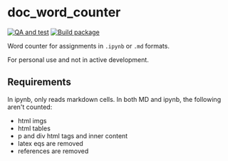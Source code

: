 # doc_word_counter

[![QA and test](https://github.com/richardpordan/doc_word_counter/actions/workflows/qa.yml/badge.svg?branch=main)](https://github.com/richardpordan/doc_word_counter/actions/workflows/qa.yml)
[![Build package](https://github.com/richardpordan/doc_word_counter/actions/workflows/build.yml/badge.svg)](https://github.com/richardpordan/doc_word_counter/actions/workflows/build.yml)

Word counter for assignments in `.ipynb` or `.md` formats. 

For personal use and not in active development.

## Requirements

In ipynb, only reads markdown cells. In both MD and ipynb, the following aren't counted:

- html imgs
- html tables
- p and div html tags and inner content
- latex eqs are removed
- references are removed
